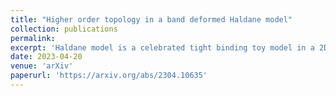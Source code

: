 ```yaml
---
title: "Higher order topology in a band deformed Haldane model"
collection: publications
permalink: 
excerpt: 'Haldane model is a celebrated tight binding toy model in a 2D honeycomb lattice that exhibits quantized Hall conductance in the absence of an external magnetic field. In our work, we deform the bands of the Haldane model smoothly by varying one of its three nearest neighbour hopping amplitudes ($t_1$), while keeping the other two ($t$) fixed. In our work, we deform the bands of the Haldane model smoothly by varying one of its three nearest neighbour hopping amplitudes ($t_1$), while keeping the other two ($t$) fixed. This breaks the $C_3$ symmetry of the Hamiltonian, while the $M_xT$ symmetry is preserved. The symmetry breaking causes the Dirac cones to shift from the $K$ and the $K\textrm$ points in the Brillouin zone (BZ) to an intermediate $M$ point. This is evident from the Berry curvature plots which show a similar shift in the corresponding values as a function of '
date: 2023-04-20
venue: 'arXiv'
paperurl: 'https://arxiv.org/abs/2304.10635'
---
```

